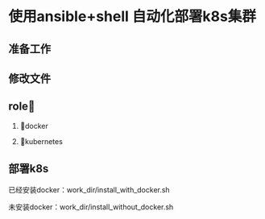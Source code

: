 # 使用ansible+shell 自动化部署k8s集群

## 准备工作

## 修改文件

## role

1. docker

2. kubernetes

## 部署k8s

已经安装docker：work_dir/install_with_docker.sh


未安装docker：work_dir/install_without_docker.sh

##